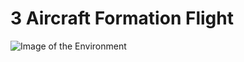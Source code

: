 # 3 Aircraft Formation Flight
![Image of the Environment](https://github.com/kucar17/formation-flight/blob/master/sample.png?raw=true)
